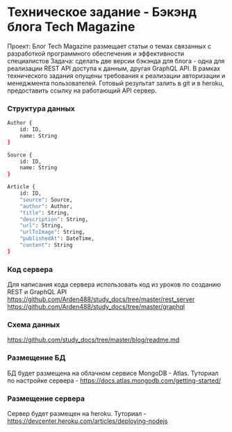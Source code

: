 # Техническое задание - Бэкэнд блога Tech Magazine

Проект: Блог Tech Magazine размещает статьи о темах связанных с разработкой программного обеспечения и эффективности специалистов
Задача: сделать две версии бэкэнда для блога - одна для реализации REST API доступа к данным, другая GraphQL API. В рамках технического задания опущены требования к реализации авторизации и менеджмента пользователей.
Готовый результат залить в git и в heroku, предоставить ссылку на работающий API сервер.

### Структура данных
```sh
Author {
    id: ID,
    name: String
}

Source {
    id: ID,
    name: String
}

Article {
    id: ID,
    "source": Source,
    "author": Author,
    "title": String,
    "description": String,
    "url": String,
    "urlToImage": String,
    "publishedAt": DateTime,
    "content": String
}
```

### Код сервера
Для написания кода сервера использовать код из уроков по созданию REST и GraphQL API
https://github.com/Arden488/study_docs/tree/master/rest_server
https://github.com/Arden488/study_docs/tree/master/graphql

### Схема данных
https://github.com/study_docs/tree/master/blog/readme.md

### Размещение БД
БД будет размещена на облачном сервисе MongoDB - Atlas. Туториал по настройке сервера - https://docs.atlas.mongodb.com/getting-started/

### Размещение сервера
Сервер будет размещен на heroku. Туториал - https://devcenter.heroku.com/articles/deploying-nodejs
